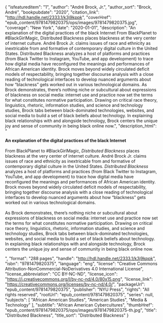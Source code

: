 {
  "isfeatureditem": "1",
  "author": "André Brock, Jr.",
  "author_sort": "Brock, André",
  "bookpubdate": "2020",
  "citation_link": "http://hdl.handle.net/2333.1/k3j9kppk",
  "coverHref": "epub_content/9781479820375/ops/images/9781479820375.jpg",
  "coverage": "New York",
  "date": "2020-01-01",
  "description": "An explanation of the digital practices of the black Internet From BlackPlanet to #BlackGirlMagic, Distributed Blackness places blackness at the very center of internet culture. André Brock Jr. claims issues of race and ethnicity as inextricable from and formative of contemporary digital culture in the United States. Distributed Blackness analyzes a host of platforms and practices (from Black Twitter to Instagram, YouTube, and app development) to trace how digital media have reconfigured the meanings and performances of African American identity. Brock moves beyond widely circulated deficit models of respectability, bringing together discourse analysis with a close reading of technological interfaces to develop nuanced arguments about how “blackness” gets worked out in various technological domains.             As Brock demonstrates, there’s nothing niche or subcultural about expressions of blackness on social media: internet use and practice now set the terms for what constitutes normative participation. Drawing on critical race theory, linguistics, rhetoric, information studies, and science and technology studies, Brock tabs between black-dominated technologies, websites, and social media to build a set of black beliefs about technology. In explaining black relationships with and alongside technology, Brock centers the unique joy and sense of community in being black online now.",
  "description_html": "<p><b>An explanation of the digital practices of the black Internet </b><br><br>From BlackPlanet to #BlackGirlMagic, <i>Distributed Blackness</i> places blackness at the very center of internet culture. André Brock Jr. claims issues of race and ethnicity as inextricable from and formative of contemporary digital culture in the United States. <i>Distributed Blackness</i> analyzes a host of platforms and practices (from Black Twitter to Instagram, YouTube, and app development) to trace how digital media have reconfigured the meanings and performances of African American identity. Brock moves beyond widely circulated deficit models of respectability, bringing together discourse analysis with a close reading of technological interfaces to develop nuanced arguments about how “blackness” gets worked out in various technological domains.             <br><br>As Brock demonstrates, there’s nothing niche or subcultural about expressions of blackness on social media: internet use and practice now set the terms for what constitutes normative participation. Drawing on critical race theory, linguistics, rhetoric, information studies, and science and technology studies, Brock tabs between black-dominated technologies, websites, and social media to build a set of black beliefs about technology. In explaining black relationships with and alongside technology, Brock centers the unique joy and sense of community in being black online now.</p>",
  "format": "288 pages",
  "handle": "http://hdl.handle.net/2333.1/k3j9kppk",
  "isbn": "9781479820375",
  "language": "eng",
  "license": "Creative Commons Attribution-NonCommercial-NoDerivatives 4.0 International License",
  "license_abbreviation": "CC BY-NC-ND",
  "license_icon": "https://i.creativecommons.org/l/by-nc-nd/4.0/80x15.png",
  "license_link": "https://creativecommons.org/licenses/by-nc-nd/4.0/",
  "packageUrl": "epub_content/9781479820375",
  "publisher": "NYU Press",
  "rights": "All rights reserved",
  "rootUrl": "epub_content/9781479820375",
  "series": null,
  "subjects": [
    "African American Studies",
    "American Studies",
    "Media & Technology"
  ],
  "subtitle": "African American Cybercultures",
  "thumbHref": "epub_content/9781479820375/ops/images/9781479820375-th.jpg",
  "title": "Distributed Blackness",
  "title_sort": "Distributed Blackness"
}
